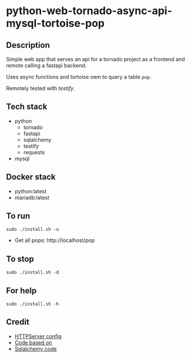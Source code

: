 # python-web-tornado-async-api-mysql-tortoise-pop

## Description
Simple web app that serves an api
for a tornado project as a frontend 
and remote calling a fastapi backend.

Uses async functions and tortoise oem to query a table `pop`.

Remotely tested with *testify*.

## Tech stack
- python
  - tornado
  - fastapi
  - sqlalchemy
  - testify
  - requests
- mysql

## Docker stack
- python:latest
- mariadb:latest

## To run
`sudo ./install.sh -u`
- Get all pops: http://localhost/pop

## To stop
`sudo ./install.sh -d`

## For help
`sudo ./install.sh -h`

## Credit
- [HTTPServer config](https://phrase.com/blog/posts/tornado-web-framework-i18n/)
- [Code based on](https://www.tornadoweb.org/en/stable/)
- [Sqlalchemy code](https://medium.com/swlh/tornado-and-sqlalchemy-847eecbc0445)